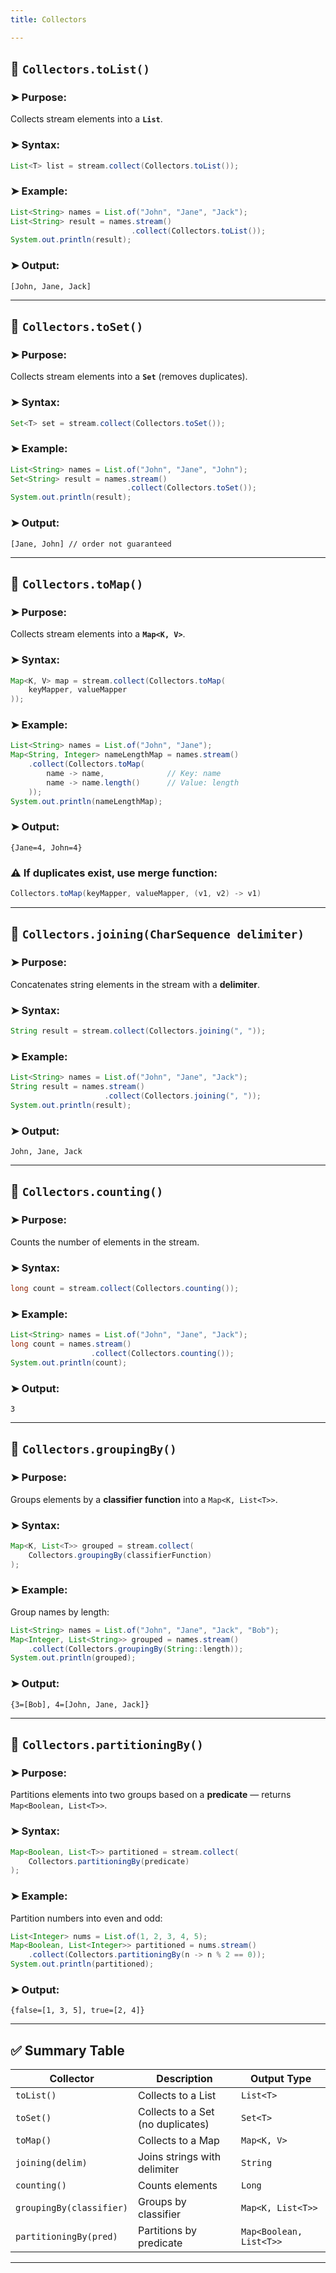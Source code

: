 ```yaml
---
title: Collectors

---
```




## 🔹 `Collectors.toList()`

### ➤ Purpose:

Collects stream elements into a **`List`**.

### ➤ Syntax:

```java
List<T> list = stream.collect(Collectors.toList());
```

### ➤ Example:

```java
List<String> names = List.of("John", "Jane", "Jack");
List<String> result = names.stream()
                           .collect(Collectors.toList());
System.out.println(result);
```

### ➤ Output:

```
[John, Jane, Jack]
```

---

## 🔹 `Collectors.toSet()`

### ➤ Purpose:

Collects stream elements into a **`Set`** (removes duplicates).

### ➤ Syntax:

```java
Set<T> set = stream.collect(Collectors.toSet());
```

### ➤ Example:

```java
List<String> names = List.of("John", "Jane", "John");
Set<String> result = names.stream()
                          .collect(Collectors.toSet());
System.out.println(result);
```

### ➤ Output:

```
[Jane, John] // order not guaranteed
```

---

## 🔹 `Collectors.toMap()`

### ➤ Purpose:

Collects stream elements into a **`Map<K, V>`**.

### ➤ Syntax:

```java
Map<K, V> map = stream.collect(Collectors.toMap(
    keyMapper, valueMapper
));
```

### ➤ Example:

```java
List<String> names = List.of("John", "Jane");
Map<String, Integer> nameLengthMap = names.stream()
    .collect(Collectors.toMap(
        name -> name,              // Key: name
        name -> name.length()      // Value: length
    ));
System.out.println(nameLengthMap);
```

### ➤ Output:

```
{Jane=4, John=4}
```

### ⚠️ If duplicates exist, use merge function:

```java
Collectors.toMap(keyMapper, valueMapper, (v1, v2) -> v1)
```

---

## 🔹 `Collectors.joining(CharSequence delimiter)`

### ➤ Purpose:

Concatenates string elements in the stream with a **delimiter**.

### ➤ Syntax:

```java
String result = stream.collect(Collectors.joining(", "));
```

### ➤ Example:

```java
List<String> names = List.of("John", "Jane", "Jack");
String result = names.stream()
                     .collect(Collectors.joining(", "));
System.out.println(result);
```

### ➤ Output:

```
John, Jane, Jack
```

---

## 🔹 `Collectors.counting()`

### ➤ Purpose:

Counts the number of elements in the stream.

### ➤ Syntax:

```java
long count = stream.collect(Collectors.counting());
```

### ➤ Example:

```java
List<String> names = List.of("John", "Jane", "Jack");
long count = names.stream()
                  .collect(Collectors.counting());
System.out.println(count);
```

### ➤ Output:

```
3
```

---

## 🔹 `Collectors.groupingBy()`

### ➤ Purpose:

Groups elements by a **classifier function** into a `Map<K, List<T>>`.

### ➤ Syntax:

```java
Map<K, List<T>> grouped = stream.collect(
    Collectors.groupingBy(classifierFunction)
);
```

### ➤ Example:

Group names by length:

```java
List<String> names = List.of("John", "Jane", "Jack", "Bob");
Map<Integer, List<String>> grouped = names.stream()
    .collect(Collectors.groupingBy(String::length));
System.out.println(grouped);
```

### ➤ Output:

```
{3=[Bob], 4=[John, Jane, Jack]}
```

---

## 🔹 `Collectors.partitioningBy()`

### ➤ Purpose:

Partitions elements into two groups based on a **predicate** — returns `Map<Boolean, List<T>>`.

### ➤ Syntax:

```java
Map<Boolean, List<T>> partitioned = stream.collect(
    Collectors.partitioningBy(predicate)
);
```

### ➤ Example:

Partition numbers into even and odd:

```java
List<Integer> nums = List.of(1, 2, 3, 4, 5);
Map<Boolean, List<Integer>> partitioned = nums.stream()
    .collect(Collectors.partitioningBy(n -> n % 2 == 0));
System.out.println(partitioned);
```

### ➤ Output:

```
{false=[1, 3, 5], true=[2, 4]}
```

---

## ✅ Summary Table

| Collector                | Description                       | Output Type             |
| ------------------------ | --------------------------------- | ----------------------- |
| `toList()`               | Collects to a List                | `List<T>`               |
| `toSet()`                | Collects to a Set (no duplicates) | `Set<T>`                |
| `toMap()`                | Collects to a Map                 | `Map<K, V>`             |
| `joining(delim)`         | Joins strings with delimiter      | `String`                |
| `counting()`             | Counts elements                   | `Long`                  |
| `groupingBy(classifier)` | Groups by classifier              | `Map<K, List<T>>`       |
| `partitioningBy(pred)`   | Partitions by predicate           | `Map<Boolean, List<T>>` |

---

